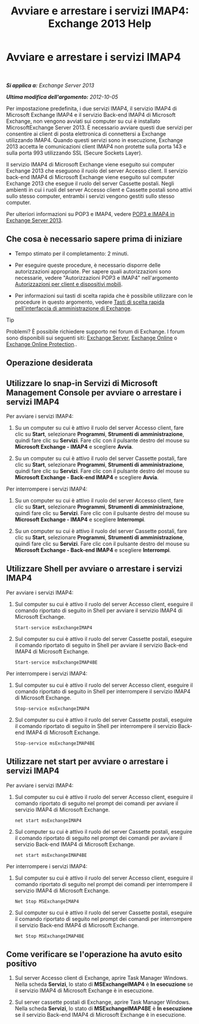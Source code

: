 ﻿---
title: 'Avviare e arrestare i servizi IMAP4: Exchange 2013 Help'
TOCTitle: Avviare e arrestare i servizi IMAP4
ms:assetid: a52db4bd-69a6-47b2-acf3-d9d8571c7a87
ms:mtpsurl: https://technet.microsoft.com/it-it/library/Bb124022(v=EXCHG.150)
ms:contentKeyID: 50481318
ms.date: 05/22/2018
mtps_version: v=EXCHG.150
ms.translationtype: MT
---

# Avviare e arrestare i servizi IMAP4

 

_**Si applica a:** Exchange Server 2013_

_**Ultima modifica dell'argomento:** 2012-10-05_

Per impostazione predefinita, i due servizi IMAP4, il servizio IMAP4 di Microsoft Exchange IMAP4 e il servizio Back-end IMAP4 di Microsoft Exchange, non vengono avviati sui computer su cui è installato MicrosoftExchange Server 2013. È necessario avviare questi due servizi per consentire ai client di posta elettronica di connettersi a Exchange utilizzando IMAP4. Quando questi servizi sono in esecuzione, Exchange 2013 accetta le comunicazioni client IMAP4 non protette sulla porta 143 e sulla porta 993 utilizzando SSL (Secure Sockets Layer).

Il servizio IMAP4 di Microsoft Exchange viene eseguito sui computer Exchange 2013 che eseguono il ruolo del server Accesso client. Il servizio back-end IMAP4 di Microsoft Exchange viene eseguito sul computer Exchange 2013 che esegue il ruolo del server Cassette postali. Negli ambienti in cui i ruoli del server Accesso client e Cassette postali sono attivi sullo stesso computer, entrambi i servizi vengono gestiti sullo stesso computer.

Per ulteriori informazioni su POP3 e IMAP4, vedere [POP3 e IMAP4 in Exchange Server 2013](pop3-and-imap4-in-exchange-server-2013-exchange-2013-help.md).

## Che cosa è necessario sapere prima di iniziare

  - Tempo stimato per il completamento: 2 minuti.

  - Per eseguire queste procedure, è necessario disporre delle autorizzazioni appropriate. Per sapere quali autorizzazioni sono necessarie, vedere "Autorizzazioni POP3 e IMAP4" nell'argomento [Autorizzazioni per client e dispositivi mobili](clients-and-mobile-devices-permissions-exchange-2013-help.md).

  - Per informazioni sui tasti di scelta rapida che è possibile utilizzare con le procedure in questo argomento, vedere [Tasti di scelta rapida nell'interfaccia di amministrazione di Exchange](keyboard-shortcuts-in-the-exchange-admin-center-exchange-online-protection-help.md).


> [!TIP]
> Problemi? È possibile richiedere supporto nei forum di Exchange. I forum sono disponibili sui seguenti siti: <A href="https://go.microsoft.com/fwlink/p/?linkid=60612">Exchange Server</A>, <A href="https://go.microsoft.com/fwlink/p/?linkid=267542">Exchange Online</A> o <A href="https://go.microsoft.com/fwlink/p/?linkid=285351">Exchange Online Protection</A>..



## Operazione desiderata

## Utilizzare lo snap-in Servizi di Microsoft Management Console per avviare o arrestare i servizi IMAP4

Per avviare i servizi IMAP4:

1.  Su un computer su cui è attivo il ruolo del server Accesso client, fare clic su **Start**, selezionare **Programmi**, **Strumenti di amministrazione**, quindi fare clic su **Servizi**. Fare clic con il pulsante destro del mouse su **Microsoft Exchange - IMAP4** e scegliere **Avvia**.

2.  Su un computer su cui è attivo il ruolo del server Cassette postali, fare clic su **Start**, selezionare **Programmi**, **Strumenti di amministrazione**, quindi fare clic su **Servizi**. Fare clic con il pulsante destro del mouse su **Microsoft Exchange - Back-end IMAP4** e scegliere **Avvia**.

Per interrompere i servizi IMAP4:

1.  Su un computer su cui è attivo il ruolo del server Accesso client, fare clic su **Start**, selezionare **Programmi**, **Strumenti di amministrazione**, quindi fare clic su **Servizi**. Fare clic con il pulsante destro del mouse su **Microsoft Exchange - IMAP4** e scegliere **Interrompi**.

2.  Su un computer su cui è attivo il ruolo del server Cassette postali, fare clic su **Start**, selezionare **Programmi**, **Strumenti di amministrazione**, quindi fare clic su **Servizi**. Fare clic con il pulsante destro del mouse su **Microsoft Exchange - Back-end IMAP4** e scegliere **Interrompi**.

## Utilizzare Shell per avviare o arrestare i servizi IMAP4

Per avviare i servizi IMAP4:

1.  Sul computer su cui è attivo il ruolo del server Accesso client, eseguire il comando riportato di seguito in Shell per avviare il servizio IMAP4 di Microsoft Exchange.
    
        Start-service msExchangeIMAP4

2.  Sul computer su cui è attivo il ruolo del server Cassette postali, eseguire il comando riportato di seguito in Shell per avviare il servizio Back-end IMAP4 di Microsoft Exchange.
    
        Start-service msExchangeIMAP4BE

Per interrompere i servizi IMAP4:

1.  Sul computer su cui è attivo il ruolo del server Accesso client, eseguire il comando riportato di seguito in Shell per interrompere il servizio IMAP4 di Microsoft Exchange.
    
        Stop-service msExchangeIMAP4

2.  Sul computer su cui è attivo il ruolo del server Cassette postali, eseguire il comando riportato di seguito in Shell per interrompere il servizio Back-end IMAP4 di Microsoft Exchange.
    
        Stop-service msExchangeIMAP4BE

## Utilizzare net start per avviare o arrestare i servizi IMAP4

Per avviare i servizi IMAP4:

1.  Sul computer su cui è attivo il ruolo del server Accesso client, eseguire il comando riportato di seguito nel prompt dei comandi per avviare il servizio IMAP4 di Microsoft Exchange.
    
        net start msExchangeIMAP4

2.  Sul computer su cui è attivo il ruolo del server Cassette postali, eseguire il comando riportato di seguito nel prompt dei comandi per avviare il servizio Back-end IMAP4 di Microsoft Exchange.
    
        net start msExchangeIMAP4BE

Per interrompere i servizi IMAP4:

1.  Sul computer su cui è attivo il ruolo del server Accesso client, eseguire il comando riportato di seguito nel prompt dei comandi per interrompere il servizio IMAP4 di Microsoft Exchange.
    
        Net Stop MSExchangeIMAP4

2.  Sul computer su cui è attivo il ruolo del server Cassette postali, eseguire il comando riportato di seguito nel prompt dei comandi per interrompere il servizio Back-end IMAP4 di Microsoft Exchange.
    
        Net Stop MSExchangeIMAP4BE

## Come verificare se l'operazione ha avuto esito positivo

1.  Sul server Accesso client di Exchange, aprire Task Manager Windows. Nella scheda **Servizi**, lo stato di **MSExchangeIMAP4** è **In esecuzione** se il servizio IMAP4 di Microsoft Exchange è in esecuzione.

2.  Sul server cassette postali di Exchange, aprire Task Manager Windows. Nella scheda **Servizi**, lo stato di **MSExchangeIMAP4BE** è **In esecuzione** se il servizio Back-end IMAP4 di Microsoft Exchange è in esecuzione.

